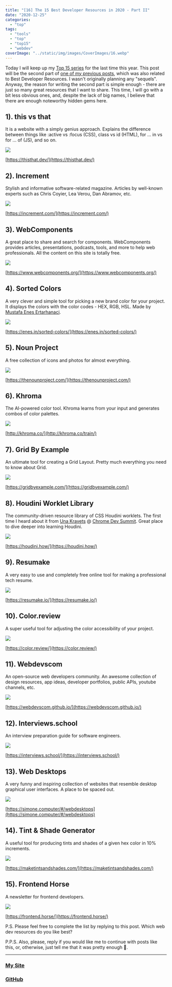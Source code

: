 ```yaml
---
title: "[16] The 15 Best Developer Resources in 2020 - Part II"
date: "2020-12-25"
categories:
  - "top"
tags:
  - "tools"
  - "top"
  - "top15"
  - "webdev"
coverImage: "../static/img/images/CoverImages/16.webp"
---
```


Today I will keep up my [Top 15 series](https://www.create-react-app.com/tags/top) for the last time this year. This post will be the second part of [one of my previous posts](https://www.create-react-app.com/posts/2020-12-05-15-best-developer-resources-in-2020/), which was also related to Best Developer Resources. I wasn't originally planning any "sequels". Anyway, the reason for writing the second part is simple enough - there are just so many great resources that I want to share. This time, I will go with a bit less obvious ones, and, despite the lack of big names, I believe that there are enough noteworthy hidden gems here.

## 1). this vs that

It is a website with a simply genius approach. Explains the difference between things like :active vs :focus (CSS), class vs id (HTML), for ... in vs for ... of (JS), and so on.

![](https://reverent-carson-67c52e.netlify.app/static/img/images/16/Screenshot-2020-12-25-at-10.59.34.png)

[https://thisthat.dev/](https://thisthat.dev/)

## 2). Increment

Stylish and informative software-related magazine. Articles by well-known experts such as Chris Coyier, Lea Verou, Dan Abramov, etc.

![](https://reverent-carson-67c52e.netlify.app/static/img/images/16/Screenshot-2020-12-25-at-11.10.02.png)

[https://increment.com/](https://increment.com/)

## 3). WebComponents

A great place to share and search for components. WebComponents provides articles, presentations, podcasts, tools, and more to help web professionals. All the content on this site is totally free.

![](https://reverent-carson-67c52e.netlify.app/static/img/images/16/Screenshot-2020-12-25-at-11.20.27.png)

[https://www.webcomponents.org/](https://www.webcomponents.org/)

## 4). Sorted Colors

A very clever and simple tool for picking a new brand color for your project. It displays the colors with the color codes - HEX, RGB, HSL. Made by [Mustafa Enes Ertarhanaci](https://github.com/scriptype).

![](https://reverent-carson-67c52e.netlify.app/static/img/images/16/Screenshot-2020-12-25-at-11.25.47.png)

[https://enes.in/sorted-colors/](https://enes.in/sorted-colors/)

## 5). Noun Project

A free collection of icons and photos for almost everything.

![](https://reverent-carson-67c52e.netlify.app/static/img/images/16/Screenshot-2020-12-25-at-11.28.58.png)

[https://thenounproject.com/](https://thenounproject.com/)

## 6). Khroma

The AI-powered color tool. Khroma learns from your input and generates combos of color palettes.

![](https://reverent-carson-67c52e.netlify.app/static/img/images/16/Screenshot-2020-12-25-at-11.38.44.png)

[http://khroma.co/](http://khroma.co/train/)

## 7). Grid By Example

An ultimate tool for creating a Grid Layout. Pretty much everything you need to know about Grid.

![](https://reverent-carson-67c52e.netlify.app/static/img/images/16/Screenshot-2020-12-25-at-11.49.01.png)

[https://gridbyexample.com/](https://gridbyexample.com/)

## 8). Houdini Worklet Library

The community-driven resource library of CSS Houdini worklets. The first time I heard about it from [Una Kravets](https://twitter.com/una) @ [Chrome Dev Summit](https://developer.chrome.com/devsummit/). Great place to dive deeper into learning Houdini.

![](https://reverent-carson-67c52e.netlify.app/static/img/images/16/Screenshot-2020-12-25-at-11.56.11.png)

[https://houdini.how/](https://houdini.how/)

## 9). Resumake

A very easy to use and completely free online tool for making a professional tech resume.

![](https://reverent-carson-67c52e.netlify.app/static/img/images/16/Screenshot-2020-12-25-at-11.58.52.png)

[https://resumake.io/](https://resumake.io/)

## 10). Color.review

A super useful tool for adjusting the color accessibility of your project.

![](https://reverent-carson-67c52e.netlify.app/static/img/images/16/Screenshot-2020-12-25-at-12.03.42.png)

[https://color.review/](https://color.review/)

## 11). Webdevscom

An open-source web developers community. An awesome collection of design resources, app ideas, developer portfolios, public APIs, youtube channels, etc.

![](https://reverent-carson-67c52e.netlify.app/static/img/images/16/Screenshot-2020-12-25-at-12.09.14.png)

[https://webdevscom.github.io/](https://webdevscom.github.io/)

## 12). Interviews.school

An interview preparation guide for software engineers.

![](https://reverent-carson-67c52e.netlify.app/static/img/images/16/Screenshot-2020-12-25-at-12.12.39.png)

[https://interviews.school/](https://interviews.school/)

## 13). Web Desktops

A very funny and inspiring collection of websites that resemble desktop graphical user interfaces. A place to be spaced out.

![](https://reverent-carson-67c52e.netlify.app/static/img/images/16/Screenshot-2020-12-25-at-12.15.02.png)

[https://simone.computer/#/webdesktops](https://simone.computer/#/webdesktops)

## 14). Tint & Shade Generator

A useful tool for producing tints and shades of a given hex color in 10% increments.

![](https://reverent-carson-67c52e.netlify.app/static/img/images/16/Screenshot-2020-12-25-at-12.22.30.png)

[https://maketintsandshades.com/](https://maketintsandshades.com/)

## 15). Frontend Horse

A newsletter for frontend developers.

![](https://reverent-carson-67c52e.netlify.app/static/img/images/16/Screenshot-2020-12-25-at-12.25.47.png)

[https://frontend.horse/](https://frontend.horse/)

P.S. Please feel free to complete the list by replying to this post. Which web dev resources do you like best?

P.P.S. Also, please, reply if you would like me to continue with posts like this, or, otherwise, just tell me that it was pretty enough 🙂.

---

### [My Site](https://villivald.com/)

### [GitHub](https://github.com/villivald)
